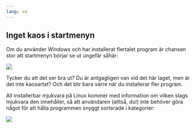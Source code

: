 ```yaml
---
lang: se
---
```





<h2>Inget kaos i startmenyn</h2>

Om du använder Windows och har installerat flertalet program är 
chansen stor att startmenyn börjar se ut ungefär såhär:

<img src="Images/windows_7_start_menu.png">

Tycker du att det ser bra ut? Du är antgagligen van vid det här 
laget, men är det inte kaosartat? Och det blir bara värre när du 
installerar fler program.

All installerbar mjukvara på Linux kommer med information om 
vilken slags mjukvara den innehåller, så att användaren (alltså, 
du!) inte behöver göra något för att hålla programmen snyggt sorterade 
i kategorier:

<img src="Images/categories_menu.png">




